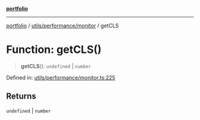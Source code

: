 [**portfolio**](../../../../README.md)

***

[portfolio](../../../../modules.md) / [utils/performance/monitor](../README.md) / getCLS

# Function: getCLS()

> **getCLS**(): `undefined` \| `number`

Defined in: [utils/performance/monitor.ts:225](https://github.com/tnorlund/Portfolio/blob/a18583ee921f6a4fb101dcba418904f87a60b395/portfolio/utils/performance/monitor.ts#L225)

## Returns

`undefined` \| `number`
